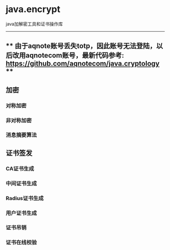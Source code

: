 # java.encrypt

java加解密工具和证书操作库

--------------------------------------------------------------
** 由于aqnote账号丢失totp，因此账号无法登陆，以后改用aqnotecom账号，最新代码参考: https://github.com/aqnotecom/java.cryptology **
--------------------------------------------------------------

## 加密

### 对称加密

### 非对称加密

### 消息摘要算法


## 证书签发

### CA证书生成

### 中间证书生成

### Radius证书生成

### 用户证书生成

### 证书吊销

### 证书在线校验
